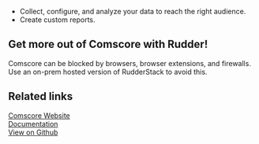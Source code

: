 - Collect, configure, and analyze your data to reach the right audience.
- Create custom reports.

## Get more out of Comscore with Rudder!

Comscore can be blocked by browsers, browser extensions, and firewalls. Use an on-prem hosted version of RudderStack to avoid this.

## Related links

[Comscore Website][]  
[Documentation][]  
[View on Github][]

[//]: # "These are reference links used in the body of this note and get stripped out when the markdown processor does its job. There is no need to format nicely because it shouldn't be seen. Thanks SO - http://stackoverflow.com/questions/4823468/store-comments-in-markdown-syntax"
[comscore website]: https://chartbeat.com/
[documentation]: https://docs.rudderstack.com/
[view on github]: https://github.com/rudderlabs/rudder-sdk-js/blob/master/integrations/chartbeat/browser.js
